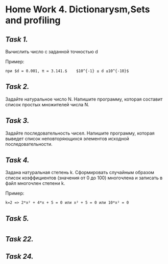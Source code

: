 # **Home Work 4. Dictionarysm,Sets and profiling**
## *Task 1.*
Вычислить число c заданной точностью d

Пример:

    при $d = 0.001, π = 3.141.$    $10^{-1} ≤ d ≤10^{-10}$
## *Task 2.*
Задайте натуральное число N. Напишите программу, которая составит список простых множителей числа N.
## *Task 3.*
Задайте последовательность чисел. Напишите программу, которая выведет список неповторяющихся элементов исходной последовательности.
## *Task 4.*
Задана натуральная степень k. Сформировать случайным образом список коэффициентов (значения от 0 до 100) многочлена и записать в файл многочлен степени k.

Пример:

    k=2 => 2*x² + 4*x + 5 = 0 или x² + 5 = 0 или 10*x² = 0
## *Task 5.*

#
## *Task 22.*

## *Task 24.*